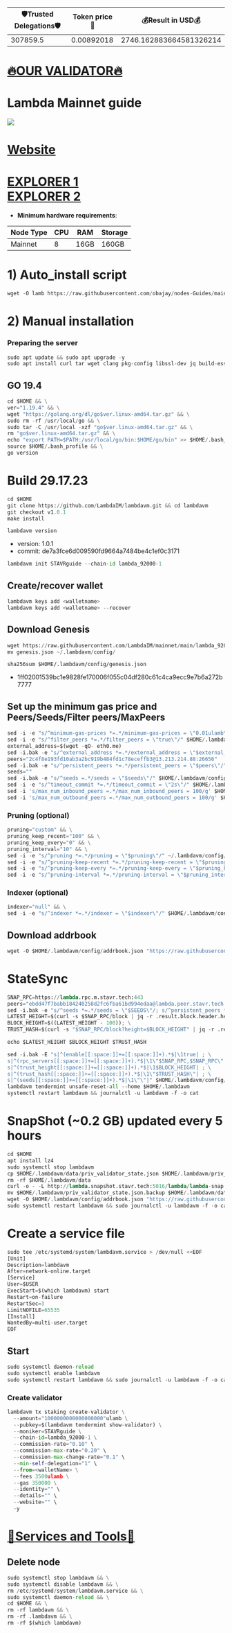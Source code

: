 <!-- START_TABLE -->
| 🛡Trusted Delegations🛡 | Token price🧲 | 💰Result in USD💰 |
|-------------|---------|---------------|
| 307859.5 | 0.00892018 | 2746.162883664581326214 |

<!-- END_TABLE -->



















































































[🔥OUR VALIDATOR🔥](https://restake.app/lambda/lambvaloper1pkldxj2cnrhajx0fms2gxlzhh6k2gcg5k88a83)
=

# Lambda Mainnet guide
[<img src='https://user-images.githubusercontent.com/44331529/195008212-3489c979-2416-4df7-bedc-fc351956ea85.png'>](https://explorer.lambda.im/)

[Website](https://lambda.im/)
=
[EXPLORER 1](https://explorer.stavr.tech/Lambda/staking) \
[EXPLORER 2](https://explorer.nodestake.top/lambda/staking)
=

- **Minimum hardware requirements**:

| Node Type |CPU | RAM  | Storage  | 
|-----------|----|------|----------|
| Mainnet   |   8| 16GB | 160GB    |


# 1) Auto_install script
```python
wget -O lamb https://raw.githubusercontent.com/obajay/nodes-Guides/main/Projects/Lambda/lamb && chmod +x lamb && ./lamb
```

# 2) Manual installation

### Preparing the server

```python
sudo apt update && sudo apt upgrade -y
sudo apt install curl tar wget clang pkg-config libssl-dev jq build-essential bsdmainutils git make ncdu gcc git jq chrony liblz4-tool -y
```

## GO 19.4

```python
cd $HOME && \
ver="1.19.4" && \
wget "https://golang.org/dl/go$ver.linux-amd64.tar.gz" && \
sudo rm -rf /usr/local/go && \
sudo tar -C /usr/local -xzf "go$ver.linux-amd64.tar.gz" && \
rm "go$ver.linux-amd64.tar.gz" && \
echo "export PATH=$PATH:/usr/local/go/bin:$HOME/go/bin" >> $HOME/.bash_profile && \
source $HOME/.bash_profile && \
go version
```

# Build 29.17.23
```python
cd $HOME
git clone https://github.com/LambdaIM/lambdavm.git && cd lambdavm
git checkout v1.0.1
make install
```
`lambdavm version`
- version: 1.0.1
- commit: de7a3fce6d009590fd9664a7484be4c1ef0c3171

```python
lambdavm init STAVRguide --chain-id lambda_92000-1
```    

## Create/recover wallet
```python
lambdavm keys add <walletname>
lambdavm keys add <walletname> --recover
```

## Download Genesis

```python
wget https://raw.githubusercontent.com/LambdaIM/mainnet/main/lambda_92000-1/genesis.json
mv genesis.json ~/.lambdavm/config/
```
`sha256sum $HOME/.lambdavm/config/genesis.json`
+ 1ff02001539bc1e9828fe170006f055c04df280c61c4ca9ecc9e7b6a272b7777

## Set up the minimum gas price and Peers/Seeds/Filter peers/MaxPeers
```python
sed -i -e "s/^minimum-gas-prices *=.*/minimum-gas-prices = \"0.01ulamb\"/" $HOME/.lambdavm/config/app.toml
sed -i -e "s/^filter_peers *=.*/filter_peers = \"true\"/" $HOME/.lambdavm/config/config.toml
external_address=$(wget -qO- eth0.me) 
sed -i.bak -e "s/^external_address *=.*/external_address = \"$external_address:26656\"/" $HOME/.lambdavm/config/config.toml
peers="2c4f8e193fd10ab3a2bc919b484fd1c78eceffb3@13.213.214.88:26656"
sed -i.bak -e "s/^persistent_peers *=.*/persistent_peers = \"$peers\"/" $HOME/.lambdavm/config/config.toml
seeds=""
sed -i.bak -e "s/^seeds =.*/seeds = \"$seeds\"/" $HOME/.lambdavm/config/config.toml
sed -i -e "s/^timeout_commit *=.*/timeout_commit = \"2s\"/" $HOME/.lambdavm/config/config.toml
sed -i 's/max_num_inbound_peers =.*/max_num_inbound_peers = 100/g' $HOME/.lambdavm/config/config.toml
sed -i 's/max_num_outbound_peers =.*/max_num_outbound_peers = 100/g' $HOME/.lambdavm/config/config.toml

```
### Pruning (optional)
```python
pruning="custom" && \
pruning_keep_recent="100" && \
pruning_keep_every="0" && \
pruning_interval="10" && \
sed -i -e "s/^pruning *=.*/pruning = \"$pruning\"/" ~/.lambdavm/config/app.toml && \
sed -i -e "s/^pruning-keep-recent *=.*/pruning-keep-recent = \"$pruning_keep_recent\"/" ~/.lambdavm/config/app.toml && \
sed -i -e "s/^pruning-keep-every *=.*/pruning-keep-every = \"$pruning_keep_every\"/" ~/.lambdavm/config/app.toml && \
sed -i -e "s/^pruning-interval *=.*/pruning-interval = \"$pruning_interval\"/" ~/.lambdavm/config/app.toml
```
### Indexer (optional) 
```python
indexer="null" && \
sed -i -e "s/^indexer *=.*/indexer = \"$indexer\"/" $HOME/.lambdavm/config/config.toml
```

## Download addrbook
```python
wget -O $HOME/.lambdavm/config/addrbook.json "https://raw.githubusercontent.com/obajay/nodes-Guides/main/Projects/Lambda/addrbook.json"
```

# StateSync
```python
SNAP_RPC=https://lambda.rpc.m.stavr.tech:443
peers="ebdd47f7babb184240258d2fc6fba61bd994edaa@lambda.peer.stavr.tech:31326" 
sed -i.bak -e "s/^seeds *=.*/seeds = \"$SEEDS\"/; s/^persistent_peers *=.*/persistent_peers = \"$PEERS\"/" $HOME/.lambdavm/config/config.toml
LATEST_HEIGHT=$(curl -s $SNAP_RPC/block | jq -r .result.block.header.height); \
BLOCK_HEIGHT=$((LATEST_HEIGHT - 100)); \
TRUST_HASH=$(curl -s "$SNAP_RPC/block?height=$BLOCK_HEIGHT" | jq -r .result.block_id.hash)

echo $LATEST_HEIGHT $BLOCK_HEIGHT $TRUST_HASH

sed -i.bak -E "s|^(enable[[:space:]]+=[[:space:]]+).*$|\1true| ; \
s|^(rpc_servers[[:space:]]+=[[:space:]]+).*$|\1\"$SNAP_RPC,$SNAP_RPC\"| ; \
s|^(trust_height[[:space:]]+=[[:space:]]+).*$|\1$BLOCK_HEIGHT| ; \
s|^(trust_hash[[:space:]]+=[[:space:]]+).*$|\1\"$TRUST_HASH\"| ; \
s|^(seeds[[:space:]]+=[[:space:]]+).*$|\1\"\"|" $HOME/.lambdavm/config/config.toml
lambdavm tendermint unsafe-reset-all --home $HOME/.lambdavm
systemctl restart lambdavm && journalctl -u lambdavm -f -o cat

```
# SnapShot (~0.2 GB) updated every 5 hours
```python
cd $HOME
apt install lz4
sudo systemctl stop lambdavm
cp $HOME/.lambdavm/data/priv_validator_state.json $HOME/.lambdavm/priv_validator_state.json.backup
rm -rf $HOME/.lambdavm/data
curl -o - -L http://lambda.snapshot.stavr.tech:5016/lambda/lambda-snap.tar.lz4 | lz4 -c -d - | tar -x -C $HOME/.lambdavm --strip-components 2
mv $HOME/.lambdavm/priv_validator_state.json.backup $HOME/.lambdavm/data/priv_validator_state.json
wget -O $HOME/.lambdavm/config/addrbook.json "https://raw.githubusercontent.com/obajay/nodes-Guides/main/Projects/Lambda/addrbook.json"
sudo systemctl restart lambdavm && sudo journalctl -u lambdavm -f -o cat
```

# Create a service file
```python
sudo tee /etc/systemd/system/lambdavm.service > /dev/null <<EOF
[Unit]
Description=lambdavm
After=network-online.target
[Service]
User=$USER
ExecStart=$(which lambdavm) start
Restart=on-failure
RestartSec=3
LimitNOFILE=65535
[Install]
WantedBy=multi-user.target
EOF
```

## Start
```python
sudo systemctl daemon-reload
sudo systemctl enable lambdavm
sudo systemctl restart lambdavm && sudo journalctl -u lambdavm -f -o cat
```

### Create validator
```python
lambdavm tx staking create-validator \
  --amount="1000000000000000000"ulamb \
  --pubkey=$(lambdavm tendermint show-validator) \
  --moniker=STAVRguide \
  --chain-id=lambda_92000-1 \
  --commission-rate="0.10" \
  --commission-max-rate="0.20" \
  --commission-max-change-rate="0.1" \
  --min-self-delegation="1" \
  --from=<walletName> \
  --fees 3500ulamb \
  --gas 350000 \
  --identity="" \
  --details="" \
  --website="" \
  -y
```

[🧩Services and Tools🧩](https://github.com/obajay/StateSync-snapshots/tree/main/Projects/Lambda)
=

## Delete node
```python
sudo systemctl stop lambdavm && \
sudo systemctl disable lambdavm && \
rm /etc/systemd/system/lambdavm.service && \
sudo systemctl daemon-reload && \
cd $HOME && \
rm -rf lambdavm && \
rm -rf .lambdavm && \
rm -rf $(which lambdavm)
```

